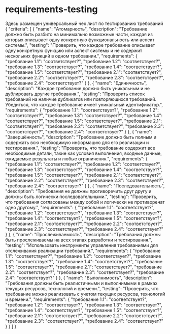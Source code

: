 # requirements-testing
Здесь размещен универсальный чек лист по тестированию требований
{
  "criteria": [
    {
      "name": "Атомарность",
      "description": "Требование должно быть разбито на минимально возможные части, каждая из которых описывает одну конкретную функциональность или аспект системы.",
      "testing": "Проверить, что каждое требование описывает одну конкретную функцию или аспект системы и не содержит нескольких функций в одном требовании.",
      "requirements": {
        "требование 1.1": "соответствует?",
        "требование 1.2": "соответствует?",
        "требование 1.3": "соответствует?",
        "требование 1.4": "соответствует?",
        "требование 1.5": "соответствует?",
		"требование 2.1": "соответствует?",
		"требование 2.2": "соответствует?",
		"требование 2.3": "соответствует?",
		"требование 2.4": "соответствует?"
      }
    },
    {
      "name": "Единичность",
      "description": "Каждое требование должно быть уникальным и не дублировать другие требования.",
      "testing": "Проверить список требований на наличие дубликатов или повторяющихся требований. Убедиться, что каждое требование имеет уникальный идентификатор.",
      "requirements": {
        "требование 1.1": "соответствует?",
        "требование 1.2": "соответствует?",
        "требование 1.3": "соответствует?",
        "требование 1.4": "соответствует?",
        "требование 1.5": "соответствует?",
		"требование 2.1": "соответствует?",
		"требование 2.2": "соответствует?",
		"требование 2.3": "соответствует?",
		"требование 2.4": "соответствует?"
      }
    },
    {
      "name": "Завершённость",
      "description": "Требование должно быть полным и содержать всю необходимую информацию для его реализации и тестирования.",
      "testing": "Проверить, что требование содержит все необходимые детали, такие как условия выполнения, входные данные, ожидаемые результаты и любые ограничения.",
      "requirements": {
        "требование 1.1": "соответствует?",
        "требование 1.2": "соответствует?",
        "требование 1.3": "соответствует?",
        "требование 1.4": "соответствует?",
        "требование 1.5": "соответствует?",
		"требование 2.1": "соответствует?",
		"требование 2.2": "соответствует?",
		"требование 2.3": "соответствует?",
		"требование 2.4": "соответствует?"
      }
    },
    {
      "name": "Последовательность",
      "description": "Требования не должны противоречить друг другу и должны быть логически последовательными.",
      "testing": "Проверить, что требования согласованы между собой и логически не противоречат одно другому.",
      "requirements": {
        "требование 1.1": "соответствует?",
        "требование 1.2": "соответствует?",
        "требование 1.3": "соответствует?",
        "требование 1.4": "соответствует?",
        "требование 1.5": "соответствует?",
		"требование 2.1": "соответствует?",
		"требование 2.2": "соответствует?",
		"требование 2.3": "соответствует?",
		"требование 2.4": "соответствует?"
      }
    },
    {
      "name": "Прослеживаемость",
      "description": "Требования должны быть прослеживаемы на всех этапах разработки и тестирования.",
      "testing": "Использовать инструменты управления требованиями для отслеживания реализации требований.",
      "requirements": {
        "требование 1.1": "соответствует?",
        "требование 1.2": "соответствует?",
        "требование 1.3": "соответствует?",
        "требование 1.4": "соответствует?",
        "требование 1.5": "соответствует?",
		"требование 2.1": "соответствует?",
		"требование 2.2": "соответствует?",
		"требование 2.3": "соответствует?",
		"требование 2.4": "соответствует?"
      }
    },
    {
      "name": "Выполнимость",
      "description": "Требования должны быть реалистичными и выполнимыми в рамках текущих ресурсов, технологий и времени.",
      "testing": "Проверить, что требование можно реализовать с учетом текущих ресурсов, технологий и времени.",
      "requirements": {
        "требование 1.1": "соответствует?",
        "требование 1.2": "соответствует?",
        "требование 1.3": "соответствует?",
        "требование 1.4": "соответствует?",
        "требование 1.5": "соответствует?",
		"требование 2.1": "соответствует?",
		"требование 2.2": "соответствует?",
		"требование 2.3": "соответствует?",
		"требование 2.4": "соответствует?"
      }
    }
  ]
}
